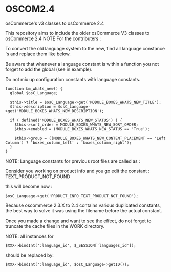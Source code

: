 # OSCOM2.4
osCommerce's v3 classes to osCommerce 2.4

This repository aims to include the older osCommerce V3 classes to osCommerce 2.4
NOTE For the contributers :

To convert the old language system to the new, find all language constance 's and replace them like below.

Be aware that whenever a language constant is within a function you not forget to add the global (see in example).

 

Do not mix up configuration constants with language constants.

    function bm_whats_new() {
      global $osC_Language;
	  
      $this->title = $osC_Language->get('MODULE_BOXES_WHATS_NEW_TITLE');
      $this->description = $osC_Language->get('MODULE_BOXES_WHATS_NEW_DESCRIPTION');

      if ( defined('MODULE_BOXES_WHATS_NEW_STATUS') ) {
        $this->sort_order = MODULE_BOXES_WHATS_NEW_SORT_ORDER;
        $this->enabled = (MODULE_BOXES_WHATS_NEW_STATUS == 'True');

        $this->group = ((MODULE_BOXES_WHATS_NEW_CONTENT_PLACEMENT == 'Left Column') ? 'boxes_column_left' : 'boxes_column_right');
      }
    }

NOTE: Language constants for previous root files are called as :

 

Consider you working on product info and you go edit the constant : TEXT_PRODUCT_NOT_FOUND

 

this will become now :

    $osC_Language->get('PRODUCT_INFO_TEXT_PRODUCT_NOT_FOUND');

Because oscommerce 2.3.X to 2.4 contains various duplicated constants, the best way to solve it was using the filename before the actual constant.

 

Once you made a change and want to see the effect, do not forget to truncate the cache files in the WORK directory.

 

NOTE: all instances for

    $XXX->bindInt(':language_id', $_SESSION['languages_id']);

should be replaced by:

    $XXX->bindInt(':language_id', $osC_Language->getID());
